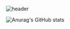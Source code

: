 <!-- 헤더 -->
![header](https://capsule-render.vercel.app/api?type=Slice&color=auto&height=200&section=header&text=WellComeTO%20My%20World&fontSize=60&fontAlign=100)



<!-- github stats 테마 설정 -->

![Anurag's GitHub stats](https://github-readme-stats.vercel.app/api?username=pdhruby&show_icons=true&theme=merko)

<!-- 
[![Top Langs](https://github-readme-stats.vercel.app/api/top-langs/?username=pdhruby&layout=compact)](https://github.com/pdhruby/github-readme-stats)


<!--
**pdhruby/pdhruby** is a ✨ _special_ ✨ repository because its `README.md` (this file) appears on your GitHub profile.

Here are some ideas to get you started:

- 🔭 I’m currently working on ...
- 🌱 I’m currently learning ...
- 👯 I’m looking to collaborate on ...
- 🤔 I’m looking for help with ...
- 💬 Ask me about ...
- 📫 How to reach me: ...
- 😄 Pronouns: ...
- ⚡ Fun fact: ...
-->
